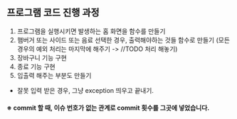 ## 프로그램 코드 진행 과정
1. 프로그램을 실행시키면 발생하는 홈 화면을 함수를 만들기
2. 햄버거 또는 사이드 또는 음료 선택한 경우, 출력해야하는 것들 함수로 만들기
   (모든 경우의 예외 처리는 마지막에 해주기 -> //TODO 처리 해놓기)
3. 장바구니 기능 구현 
4. 종료 기능 구현
5. 입출력 해주는 부분도 만들기

* 잘못 입력 받은 경우, 그냥 exception 띄우고 끝내기.


#### ※ commit 할 때, 이슈 번호가 없는 관계로 commit 횟수를 그곳에 넣었습니다.
